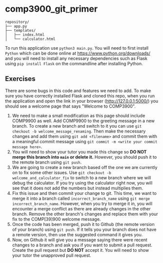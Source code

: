 # comp3900_git_primer

```
repository/
├── app.py
├── templates/
│   ├── index.html
│   └── calculator.html
```

To run this application use `python3 main.py`. You will need to first install `Python` which can be done online at https://www.python.org/downloads/ and you will need to install any necessary dependencies such as Flask using `pip install Flask` on the commandline after installing Python.

## Exercises

There are some bugs in this code and features we need to add. To make sure you have correctly installed Flask and cloned this repo, when you run the application and open the link in your browser (http://127.0.0.1:5000/) you should see a welcome page that says "Welcome to COMP3900".

1. We need to make a small modification as this page should include COMP9900 as well. Add COMP9900 to the greeting message in a new branch. To create a new branch and switch to it you can use `git checkout -b welcome_message_renaming`. Then make the necessary changes and add them using `git add <filename>` and commit them with a meaningful commit message using `git commit -m <write your commit message here>`.
2. You will need to show your tutor you made this change so **DO NOT merge this branch into `main` or delete it.** However, you should push it to the remote branch using `git push`.
3. We are going to create a new branch based off the one we are currently on to fix some other issues. Use `git checkout -b welcome_and_calculator_fix` to switch to a new branch where we will debug the calculator. If you try using the calculator right now, you will see that it does not add the numbers but instead multiplies them.
4. Fix this issue and then commit your change to git. This time, we want to merge it into a branch called `incorrect_branch_name` using `git merge incorrect_branch_name`. However, when you try to merge it in, you will encounter a merge conflict as there are already changes in the other branch. Remove the other branch's changes and replace them with your fix to the COMP[39]900 welcome message.
5. Once the code has been merged, push it to Github (the remote version of your branch) using `git push`. If it tells you your branch does not have a remote version, then use the suggested command it gives you.
6. Now, on Github it will give you a message saying there were recent changes to a branch and ask you if you want to submit a pull request. Create the pull request but **DO NOT** accept it. You will need to show your tutor the unapproved pull request.
